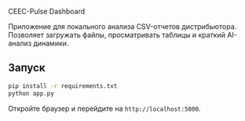 CEEC-Pulse Dashboard

Приложение для локального анализа CSV-отчетов дистрибьютора. Позволяет загружать файлы, просматривать таблицы и краткий AI-анализ динамики.

## Запуск

```bash
pip install -r requirements.txt
python app.py
```

Откройте браузер и перейдите на `http://localhost:5000`.
